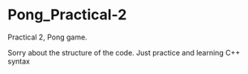 # Pong_Practical-2
Practical 2, Pong game.

Sorry about the structure of the code. 
Just practice and learning C++ syntax